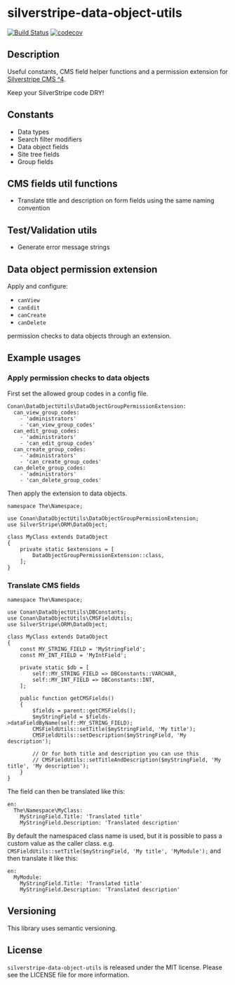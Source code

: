 # silverstripe-data-object-utils

[![Build Status](https://travis-ci.com/conny-nyman/silverstripe-data-object-utils.png?branch=master)](https://travis-ci.org/conny-nyman/silverstripe-data-object-utils)
[![codecov](https://codecov.io/gh/conny-nyman/silverstripe-data-object-utils/branch/master/graph/badge.svg)](https://codecov.io/gh/conny-nyman/silverstripe-data-object-utils)

## Description

Useful constants, CMS field helper functions and a permission extension for [Silverstripe CMS ^4](https://github.com/silverstripe/silverstripe-cms).

Keep your SilverStripe code DRY!

## Constants

- Data types
- Search filter modifiers
- Data object fields
- Site tree fields
- Group fields

## CMS fields util functions

- Translate title and description on form fields using the same naming convention

## Test/Validation utils

- Generate error message strings

## Data object permission extension

Apply and configure:

- `canView`
- `canEdit`
- `canCreate`
- `canDelete`

permission checks to data objects through an extension.

## Example usages

### Apply permission checks to data objects

First set the allowed group codes in a config file.

```
Conan\DataObjectUtils\DataObjectGroupPermissionExtension:
  can_view_group_codes:
    - 'administrators'
    - 'can_view_group_codes'
  can_edit_group_codes:
    - 'administrators'
    - 'can_edit_group_codes'
  can_create_group_codes:
    - 'administrators'
    - 'can_create_group_codes'
  can_delete_group_codes:
    - 'administrators'
    - 'can_delete_group_codes'
```

Then apply the extension to data objects.

```
namespace The\Namespace;

use Conan\DataObjectUtils\DataObjectGroupPermissionExtension;
use SilverStripe\ORM\DataObject;

class MyClass extends DataObject 
{
    private static $extensions = [
        DataObjectGroupPermissionExtension::class,
    ];
}
```

### Translate CMS fields 

```
namespace The\Namespace;

use Conan\DataObjectUtils\DBConstants;
use Conan\DataObjectUtils\CMSFieldUtils;
use SilverStripe\ORM\DataObject;

class MyClass extends DataObject 
{
    const MY_STRING_FIELD = 'MyStringField';
    const MY_INT_FIELD = 'MyIntField';

    private static $db = [
        self::MY_STRING_FIELD => DBConstants::VARCHAR,    
        self::MY_INT_FIELD => DBConstants::INT,    
    ];

    public function getCMSFields() 
    {
        $fields = parent::getCMSFields();
        $myStringField = $fields->dataFieldByName(self::MY_STRING_FIELD);
        CMSFieldUtils::setTitle($myStringField, 'My title');
        CMSFieldUtils::setDescription($myStringField, 'My description');
    
        // Or for both title and description you can use this
        // CMSFieldUtils::setTitleAndDescription($myStringField, 'My title', 'My description');
    }
}
```

The field can then be translated like this:

```
en:
  The\Namespace\MyClass:
    MyStringField.Title: 'Translated title'
    MyStringField.Description: 'Translated description'
```

By default the namespaced class name is used, but it is possible to pass a custom value as the caller class.
e.g. `CMSFieldUtils::setTitle($myStringField, 'My title', 'MyModule');` and then translate it like this:

```
en:
  MyModule:
    MyStringField.Title: 'Translated title'
    MyStringField.Description: 'Translated description'
```

## Versioning

This library uses semantic versioning.

## License

`silverstripe-data-object-utils` is released under the MIT license. Please see the LICENSE file for more information.
